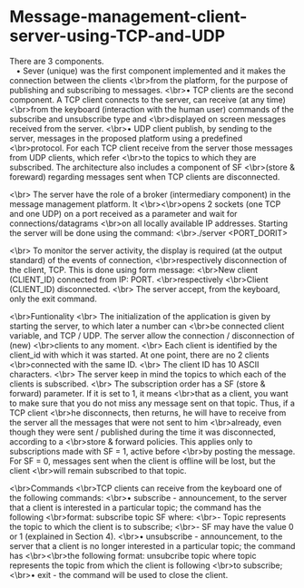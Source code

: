 # Message-management-client-server-using-TCP-and-UDP

There are 3 components.
</br>&nbsp;&nbsp;&nbsp;• Sever (unique) was the first component implemented and it makes the connection between the clients
<\br>from the platform, for the purpose of publishing and subscribing to messages.
<\br>• TCP clients are the second component. A TCP client connects to the server, can receive (at any time)
<\br>from the keyboard (interaction with the human user) commands of the subscribe and unsubscribe type and 
<\br>displayed on screen messages received from the server.
<\br>• UDP client publish, by sending to the server, messages in the proposed platform using a predefined 
<\br>protocol. For each TCP client receive from the server those messages from UDP clients, which refer 
<\br>to the topics to which they are subscribed. The architecture also includes a component of SF
<\br>(store & foreward) regarding messages sent when TCP clients are disconnected.

<\br>  The server have the role of a broker (intermediary component) in the message management platform. It
<\br><\br>opens 2 sockets (one TCP and one UDP) on a port received as a parameter and wait for connections/datagrams 
<\br>on all locally available IP addresses. Starting the server will be done using the command:
<\br>./server <PORT_DORIT>

<\br>  To monitor the server activity, the display is required (at the output standard) of the events of connection,
<\br>respectively disconnection of the client, TCP. This is done using form message:
<\br>New client (CLIENT_ID) connected from IP: PORT.
<\br>respectively
<\br>Client (CLIENT_ID) disconnected.
<\br>  The server accept, from the keyboard, only the exit command.

<\br>Funtionality
<\br>  The initialization of the application is given by starting the server, to which later a number can 
<\br>be connected client variable, and TCP / UDP. The server allow the connection / disconnection of (new)
<\br>clients to any moment.
<\br>  Each client is identified by the client_id with which it was started. At one point, there are no 2 clients 
<\br>connected with the same ID.
<\br>  The client ID has 10 ASCII characters.
<\br>  The server keep in mind the topics to which each of the clients is subscribed.
<\br>  The subscription order has a SF (store & forward) parameter. If it is set to 1, it means
<\br>that as a client, you want to make sure that you do not miss any message sent on that topic. Thus, if a TCP client
<\br>he disconnects, then returns, he will have to receive from the server all the messages that were not sent to him
<\br>already, even though they were sent / published during the time it was disconnected, according to a
<\br>store & forward policies. This applies only to subscriptions made with SF = 1, active before
<\br>by posting the message. For SF = 0, messages sent when the client is offline will be lost, but the client
<\br>will remain subscribed to that topic.

<\br>Commands
<\br>TCP clients can receive from the keyboard one of the following commands:
<\br>• subscribe - announcement, to the server that a client is interested in a particular topic; the command has the following
<\br>format: subscribe topic SF where:
<\br>- Topic represents the topic to which the client is to subscribe;
<\br>- SF may have the value 0 or 1 (explained in Section 4).
<\br>• unsubscribe - announcement, to the server that a client is no longer interested in a particular topic; the command has
<\br><\br>the following format: unsubcribe topic where topic represents the topic from which the client is following
<\br>to subscribe;
<\br>• exit - the command will be used to close the client.

